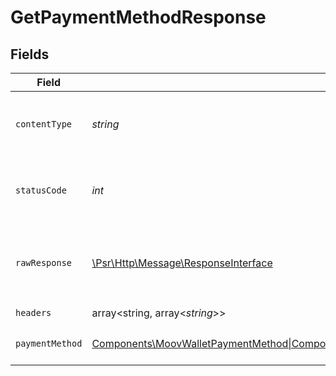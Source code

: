 # GetPaymentMethodResponse


## Fields

| Field                                                                                                                                                                                                                                                                                                                                                                                                                                                                         | Type                                                                                                                                                                                                                                                                                                                                                                                                                                                                          | Required                                                                                                                                                                                                                                                                                                                                                                                                                                                                      | Description                                                                                                                                                                                                                                                                                                                                                                                                                                                                   |
| ----------------------------------------------------------------------------------------------------------------------------------------------------------------------------------------------------------------------------------------------------------------------------------------------------------------------------------------------------------------------------------------------------------------------------------------------------------------------------- | ----------------------------------------------------------------------------------------------------------------------------------------------------------------------------------------------------------------------------------------------------------------------------------------------------------------------------------------------------------------------------------------------------------------------------------------------------------------------------- | ----------------------------------------------------------------------------------------------------------------------------------------------------------------------------------------------------------------------------------------------------------------------------------------------------------------------------------------------------------------------------------------------------------------------------------------------------------------------------- | ----------------------------------------------------------------------------------------------------------------------------------------------------------------------------------------------------------------------------------------------------------------------------------------------------------------------------------------------------------------------------------------------------------------------------------------------------------------------------- |
| `contentType`                                                                                                                                                                                                                                                                                                                                                                                                                                                                 | *string*                                                                                                                                                                                                                                                                                                                                                                                                                                                                      | :heavy_check_mark:                                                                                                                                                                                                                                                                                                                                                                                                                                                            | HTTP response content type for this operation                                                                                                                                                                                                                                                                                                                                                                                                                                 |
| `statusCode`                                                                                                                                                                                                                                                                                                                                                                                                                                                                  | *int*                                                                                                                                                                                                                                                                                                                                                                                                                                                                         | :heavy_check_mark:                                                                                                                                                                                                                                                                                                                                                                                                                                                            | HTTP response status code for this operation                                                                                                                                                                                                                                                                                                                                                                                                                                  |
| `rawResponse`                                                                                                                                                                                                                                                                                                                                                                                                                                                                 | [\Psr\Http\Message\ResponseInterface](https://www.php-fig.org/psr/psr-7/#33-psrhttpmessageresponseinterface)                                                                                                                                                                                                                                                                                                                                                                  | :heavy_check_mark:                                                                                                                                                                                                                                                                                                                                                                                                                                                            | Raw HTTP response; suitable for custom response parsing                                                                                                                                                                                                                                                                                                                                                                                                                       |
| `headers`                                                                                                                                                                                                                                                                                                                                                                                                                                                                     | array<string, array<*string*>>                                                                                                                                                                                                                                                                                                                                                                                                                                                | :heavy_check_mark:                                                                                                                                                                                                                                                                                                                                                                                                                                                            | N/A                                                                                                                                                                                                                                                                                                                                                                                                                                                                           |
| `paymentMethod`                                                                                                                                                                                                                                                                                                                                                                                                                                                               | [Components\MoovWalletPaymentMethod\|Components\AchDebitFundPaymentMethod\|Components\AchDebitCollectPaymentMethod\|Components\AchCreditStandardPaymentMethod\|Components\AchCreditSameDayPaymentMethod\|Components\RtpCreditPaymentMethod\|Components\CardPaymentPaymentMethod\|Components\PushToCardPaymentMethod\|Components\PullFromCardPaymentMethod\|Components\ApplePayPaymentMethod\|Components\CardPresentPaymentPaymentMethod\|null](../../Models/Components/PaymentMethod.md) | :heavy_minus_sign:                                                                                                                                                                                                                                                                                                                                                                                                                                                            | The request completed successfully.                                                                                                                                                                                                                                                                                                                                                                                                                                           |